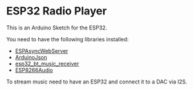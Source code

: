 # ESP32 Radio Player

This is an Arduino Sketch for the ESP32. 

You need to have the following libraries installed:
- [ESPAsyncWebServer](https://github.com/me-no-dev/ESPAsyncWebServer)
- [ArduinoJson](https://arduinojson.org/)
- [esp32_bt_music_receiver](https://github.com/pschatzmann/esp32_bt_music_receiver)
- [ESP8266Audio](https://github.com/earlephilhower/ESP8266Audio)

To stream music need to have an ESP32 and connect it to a DAC via I2S.


